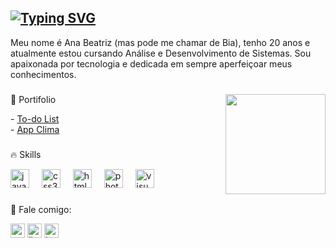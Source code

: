 [![Typing SVG](https://readme-typing-svg.demolab.com?font=Fira+Code&weight=400&size=18&pause=1000&color=F780DC&random=false&width=435&lines=hello+world%2C+welcome+%3AD;ol%C3%A1+mundo%2C+bem-vindo+%3AD)](https://git.io/typing-svg)
---

<p align="left">Meu nome é Ana Beatriz (mas pode me chamar de Bia), tenho 20 anos e atualmente estou cursando Análise e Desenvolvimento de Sistemas. Sou apaixonada por tecnologia e dedicada em sempre aperfeiçoar meus conhecimentos.</p>

###

<img src="https://media.giphy.com/media/v1.Y2lkPTc5MGI3NjExaDBsdjV5ZnljOWtoc3N4OHYxdDlxeGswd2xwMDc4cW1rcTV6aXdlbiZlcD12MV9pbnRlcm5hbF9naWZfYnlfaWQmY3Q9Zw/HzPtbOKyBoBFsK4hyc/giphy.gif" min-width="160px" max-width="160px" width="160px" align="right">

<p align="left">📌 Portifolio</p> 
  - <a href="https://biapolletti.github.io/to-do-list/">To-do List</a><br>
  - <a href="https://biapolletti.github.io/app-clima/">App Clima</a>

###

<p align="left">🔥 Skills</p>
<div align="left">
  <img src="https://cdn.jsdelivr.net/gh/devicons/devicon/icons/javascript/javascript-original.svg" height="30" alt="javascript logo"  />
  <img width="12" />
  <img src="https://cdn.jsdelivr.net/gh/devicons/devicon/icons/css3/css3-original.svg" height="30" alt="css3 logo"  />
  <img width="12" />
  <img src="https://cdn.jsdelivr.net/gh/devicons/devicon/icons/html5/html5-original.svg" height="30" alt="html5 logo"  />
  <img width="12" />
  <img src="https://cdn.jsdelivr.net/gh/devicons/devicon/icons/photoshop/photoshop-plain.svg" height="30" alt="photoshop logo"  />
  <img width="12" />
  <img src="https://cdn.jsdelivr.net/gh/devicons/devicon/icons/visualstudio/visualstudio-plain.svg" height="30" alt="visualstudio logo"  />
</div>

###

<p align="left">💌 Fale comigo:</p>
<div align="left">
  <img src="https://img.shields.io/static/v1?message=Gmail&logo=gmail&label=&color=D14836&logoColor=white&labelColor=&style=for-the-badge" height="23" alt="gmail logo"  />
  <img src="https://img.shields.io/static/v1?message=LinkedIn&logo=linkedin&label=&color=0077B5&logoColor=white&labelColor=&style=for-the-badge" height="23" alt="linkedin logo"  />
  <img src="https://img.shields.io/static/v1?message=Instagram&logo=instagram&label=&color=E4405F&logoColor=white&labelColor=&style=for-the-badge" height="23" alt="instagram logo"  />
</div>
